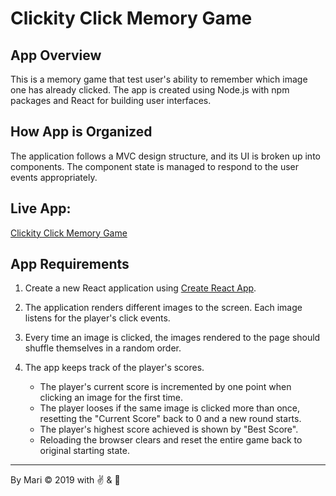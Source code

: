 # Clickity Click Memory Game 


## App Overview
This is a memory game that test user's ability to remember which image one has already clicked. The app is created using Node.js with npm packages and React for building user interfaces.

## How App is Organized
The application follows a MVC design structure, and its UI is broken up into components.  The component state is managed to respond to the user events appropriately.


## Live App:
[Clickity Click Memory Game](https://mari0203.github.io/Clickity-Click-Memory-Game/)


## App Requirements

1. Create a new React application using [Create React App](https://github.com/facebook/create-react-app).

2. The application renders different images to the screen. Each image listens for the player's click events.

3. Every time an image is clicked, the images rendered to the page should shuffle themselves in a random order.

4. The app keeps track of the player's scores. 
    * The player's current score is incremented by one point when clicking an image for the first time. 
    * The player looses if the same image is clicked more than once, resetting the "Current Score" back to 0 and a new round starts.
    * The player's highest score achieved is shown by "Best Score".
    * Reloading the browser clears and reset the entire game back to original starting state.

---

By Mari &copy; 2019
with :v:  &  :green_heart:


